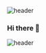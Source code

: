![header](https://capsule-render.vercel.app/api?type=waving&color=e56d75&section=header&reversal=true&height=200&text=Hello%20I'm%20Soeun%20Park&fontColor=fff&fontSize=45&fontAlign=70&fontAlignY=35&animation=fadeIn)


### Hi there 👋

<!--
**soeun1222/soeun1222** is a ✨ _special_ ✨ repository because its `README.md` (this file) appears on your GitHub profile.

Here are some ideas to get you started:

- 🔭 I’m currently working on ...
- 🌱 I’m currently learning ...
- 👯 I’m looking to collaborate on ...
- 🤔 I’m looking for help with ...
- 💬 Ask me about ...
- 📫 How to reach me: ...
- 😄 Pronouns: ...
- ⚡ Fun fact: ...
-->

![header](https://capsule-render.vercel.app/api?type=waving&color=ccc&section=footer&text=bye%20bye%20:3&fontSize=17&fontAlign=90&fontAlignY=80&fontColor=fff)

